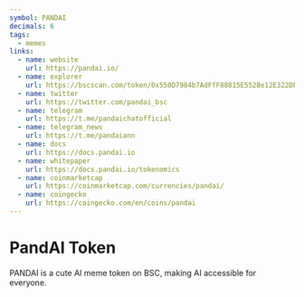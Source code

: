 ```yaml
---
symbol: PANDAI
decimals: 6
tags:
  - memes
links:
  - name: website
    url: https://pandai.io/
  - name: explorer
    url: https://bscscan.com/token/0x550D7984b7AdFfF88815E5528e12E322DF6D3B9B
  - name: twitter
    url: https://twitter.com/pandai_bsc
  - name: telegram
    url: https://t.me/pandaichatofficial
  - name: telegram_news
    url: https://t.me/pandaiann
  - name: docs
    url: https://docs.pandai.io
  - name: whitepaper
    url: https://docs.pandai.io/tokenomics
  - name: coinmarketcap
    url: https://coinmarketcap.com/currencies/pandai/
  - name: coingecko
    url: https://coingecko.com/en/coins/pandai
---
```


# PandAI Token

PANDAI is a cute AI meme token on BSC, making AI accessible for everyone.
